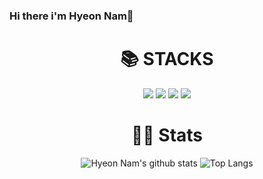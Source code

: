 ### Hi there i'm Hyeon Nam👋


<div align=center><h1>📚 STACKS</h1></div>
<div align="center">
	<img src="https://img.shields.io/badge/python-00599C?style=flat-square&logo=python&logoColor=yellow"/>
	<img src="https://img.shields.io/badge/java-007396?style=flat-square&logo=fastapi&logoColor=white"/>
	<img src="https://img.shields.io/badge/Git-F05032?style=flat-square&logo=git&logoColor=white"/>
 	<img src="https://img.shields.io/badge/GitHub-181717?style=flat-square&logo=GitHub&logoColor=white"/>

	
#	 
</div>

<div align=center><h1>🏃🏽 Stats </h1>

![Hyeon Nam's github stats](https://github-readme-stats.vercel.app/api?username=nhn1030&show_icons=true&theme=tokyonight)
![Top Langs](https://github-readme-stats.vercel.app/api/top-langs/?username=nhn1030&layout=compact&theme=tokyonight)

</div>








<!--
**nhn1030/nhn1030** is a ✨ _special_ ✨ repository because its `README.md` (this file) appears on your GitHub profile.

Here are some ideas to get you started:

- 🔭 I’m currently working on ...
- 🌱 I’m currently learning on algorithm ...
- 👯 I’m looking to collaborate on ...
- 🤔 I’m looking for help with ...
- 💬 Ask me about ...
- 📫 How to reach me: ...
- 😄 Pronouns: ...
- ⚡ Fun fact: ...
-->
